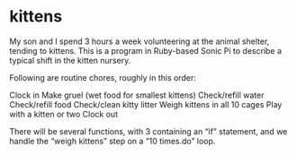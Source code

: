 # kittens
My son and I spend 3 hours a week volunteering at the animal shelter, tending to kittens. This is a program in Ruby-based Sonic Pi to describe a typical shift in the kitten nursery.

Following are routine chores, roughly in this order:

Clock in
Make gruel (wet food for smallest kittens)
Check/refill water
Check/refill food
Check/clean kitty litter
Weigh kittens in all 10 cages
Play with a kitten or two
Clock out

There will be several functions, with 3 containing an “if” statement, and we handle the “weigh kittens” step on a “10 times.do” loop. 
